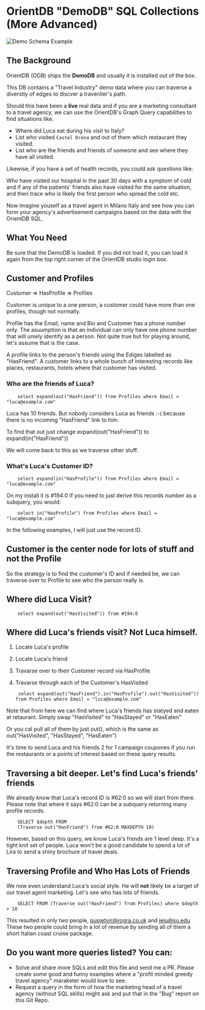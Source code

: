 # OrientDB "DemoDB" SQL Collections (More Advanced)

![Demo Schema Example]("./demo-schema-1.png")

## The Background

OrientDB (ODB) ships the **DemoDB** and usually it is installed out of the
box.

This DB contains a "Travel Industry" demo data where you can traverse a
diverstiy of edges to discver a travenller's path. 

Should this have been a **live** real data and if you are a marketing consultant
to a travel agency, we can use the OrientDB's Graph Query capabilities to
find situations like.

* Where did Luca eat during his visit to Italy?
* List who visited `Castel Drena` and out of them which restaurant they
  visited.
* List who are the friends and friends of someone and see where they have all visited.

Likewise, if you have a set of health records, you could ask questions like:

Who have visited our hospital in the past 30 days with a symptom of cold and if
any of the patients' friends also have visited for the same situation, and then
trace who is likely the first person who spread the cold etc.

Now imagine youself as a travel agent in Milano Italy and see how you can form
your agency's advertisement campaigns based on the data with the OrientDB SQL.

## What You Need

Be sure that the DemoDB is loaded. If you did not load it, you can load it
again from the top right corner of the OrientDB studio login box.

## Customer and Profiles

Customer => HasProfile => Profiles

Customer is unique to a one person, a customer could have more than one profiles, though not normally.

Profile has the Email, name and Bio and Customer has a phone number only. The asuumption is that
an individual can only have one phone number that will uniely identify as a person. Not quite
true but for playing around, let's assume that is the case. 

A profile links to the person's friends using the Ediges labelled as "HasFriend". 
A customer links to a whole bunch of interesting records like places, restaurants, hotels where that
customer has visited. 

### Who are the friends of Luca?

        select expand(out("HasFriend")) from Profiles where Email = "luca@example.com"

Luca has 10 friends. But nobody considers Luca as friends :-( because there is no incoming "HasFriend" link to him.

To find that out just change  expand(out("HasFriend")) to  expand(in("HasFriend"))

We will come back to this as we traverse other stuff.

### What's Luca's Customer ID?

        select expand(in("HasProfile")) from Profiles where Email = "luca@example.com"

On my install it is #194:0 If you need to just derive this records number as a subquery, you would:

        select in("HasProfile") from Profiles where Email = "luca@example.com"

In the following examples, I will just use the record ID.

## Customer is the center node for lots of stuff and not the Profile

So the strategy is to find the customer's ID and if needed be, we can
traverse over to Profile to see who the person really is.

## Where did Luca Visit?

        select expand(out("HasVisited")) from #194:0

## Where did Luca's friends visit? Not Luca himself.

1. Locate Luca's profile
2. Locate Luca's friend
3. Travarse over to their Customer record via HasProfile
4. Travarse through each of the Customer's HasVisited

        select expand(out("HasFriend").in("HasProfile").out("HasVisited")) from Profiles where Email = "luca@example.com"

Note that from here we can find where Luca's friends has statyed and eaten at retaurant. Simply swap
"HasVisited" to "HasStayed" or "HasEaten"

Or you cal pull all of them by just out(), which is the same as out("HasVisited", "HasStayed", "HasEaten")

It's time to send Luca and his friends 2 for 1 campaign coupones if you run the restaurants or a points of interest based on these query results.

## Traversing a bit deeper. Let's find Luca's friends' friends 

We already know that Luca's record ID is #62:0 so we will start from there. Please note that where
it says #62:0 can be a subquery returning many profile records. 

        SELECT $depth FROM
        (Traverse out("HasFriend") from #62:0 MAXDEPTH 10)
       

However, based on this query, we know Luca's frends are 1 level deep. It's a tight knit set of people.
Luca won't be a good candidate to spend a lot of Lira to send a shiny brochure of travel deals.

## Traversing Profile and Who Has Lots of Friends

We now even understand Luca's social style. He will **not** likely be a target of our travel agent 
marketing. Let's see who has lots of friends. 

        SELECT FROM (Traverse out("HasFriend") from Profiles) where $depth > 18

This resulted in only two people, pupjetvir@rogra.co.uk and jeju@su.edu These two people could bring in
a lot of revenue by sending all of them a short Italian coast cruise package.

## Do you want more queries listed? You can:

* Solve and share more SQLs and edit this file and send me a PR. Please create some good and funny examples
  where a "profit minded greedy travel agency" maraketer would love to see.
* Request a query in the form of how the marketing head of a travel agency (without SQL skills) might
  ask and put that in the "Bug" report on this Git Repo.

